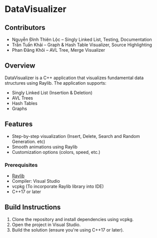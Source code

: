 # DataVisualizer

## Contributors
- Nguyễn Đình Thiên Lộc – Singly Linked List, Testing, Documentation
- Trần Tuấn Khải – Graph & Hash Table Visualizer, Source Highlighting
- Phan Đăng Khôi – AVL Tree, Merge Visualizer

## Overview
DataVisualizer is a C++ application that visualizes fundamental data structures using Raylib. The application supports:
- Singly Linked List (Insertion & Deletion)
- AVL Trees
- Hash Tables
- Graphs

## Features
- Step-by-step visualization (Insert, Delete, Search and Random Generation. etc)
- Smooth animations using Raylib
- Customization options (colors, speed, etc.)

### Prerequisites
- [Raylib](https://www.raylib.com/)
- Compiler: Visual Studio
- vcpkg (To incorporate Raylib library into IDE)
- C++17 or later

## Build Instructions
1. Clone the repository and install dependencies using vcpkg.
2. Open the project in Visual Studio.
3. Build the solution (ensure you're using C++17 or later).


